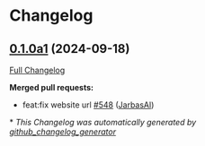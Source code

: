# Changelog

## [0.1.0a1](https://github.com/OpenVoiceOS/ovos-core/tree/0.1.0a1) (2024-09-18)

[Full Changelog](https://github.com/OpenVoiceOS/ovos-core/compare/0.0.9...0.1.0a1)

**Merged pull requests:**

- feat:fix website url [\#548](https://github.com/OpenVoiceOS/ovos-core/pull/548) ([JarbasAl](https://github.com/JarbasAl))



\* *This Changelog was automatically generated by [github_changelog_generator](https://github.com/github-changelog-generator/github-changelog-generator)*
